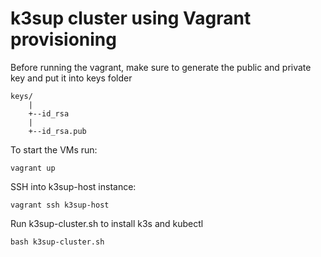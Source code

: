 # k3sup cluster using Vagrant provisioning

Before running the vagrant, make sure to generate the public and private key and put it into keys folder

```
keys/
    |
    +--id_rsa
    |
    +--id_rsa.pub
```

To start the VMs run:

```
vagrant up
```

SSH into k3sup-host instance:

```
vagrant ssh k3sup-host 
```

Run k3sup-cluster.sh to install k3s and kubectl

```
bash k3sup-cluster.sh
```